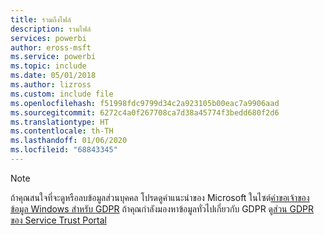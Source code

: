 ```yaml
---
title: รวมถึงไฟล์
description: รวมไฟล์
services: powerbi
author: eross-msft
ms.service: powerbi
ms.topic: include
ms.date: 05/01/2018
ms.author: lizross
ms.custom: include file
ms.openlocfilehash: f51998fdc9799d34c2a923105b00eac7a9906aad
ms.sourcegitcommit: 6272c4a0f267708ca7d38a45774f3bedd680f2d6
ms.translationtype: HT
ms.contentlocale: th-TH
ms.lasthandoff: 01/06/2020
ms.locfileid: "68843345"
---
```

>[!Note]
>ถ้าคุณสนใจที่จะดูหรือลบข้อมูลส่วนบุคคล โปรดดูคำแนะนำของ Microsoft ในไซต์[คำขอเจ้าของข้อมูล Windows สำหรับ GDPR](https://docs.microsoft.com/microsoft-365/compliance/gdpr-dsr-windows) ถ้าคุณกำลังมองหาข้อมูลทั่วไปเกี่ยวกับ GDPR ดู[ส่วน GDPR ของ Service Trust Portal](https://servicetrust.microsoft.com/ViewPage/GDPRGetStarted)
